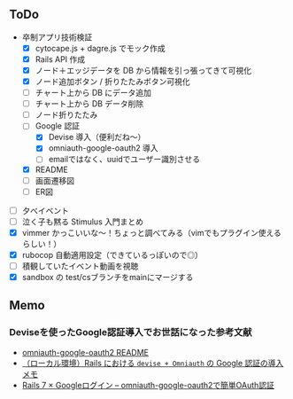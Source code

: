 ## ToDo

- 卒制アプリ技術検証
  - [x] cytocape.js + dagre.js でモック作成
  - [x] Rails API 作成
  - [x] ノード＋エッジデータを DB から情報を引っ張ってきて可視化
  - [x] ノード追加ボタン / 折りたたみボタン可視化
  - [ ] チャート上から DB にデータ追加
  - [ ] チャート上から DB データ削除
  - [ ] ノード折りたたみ
  - [ ] Google 認証
    - [x] Devise 導入（便利だね〜）
    - [x] omniauth-google-oauth2 導入
    - [ ] emailではなく、uuidでユーザー識別させる
  - [x] README
  - [ ] 画面遷移図
  - [ ] ER図
- [ ] 夕べイベント
- [ ] 泣く子も黙る Stimulus 入門まとめ
- [x] vimmer かっこいいな〜！ちょっと調べてみる（vimでもプラグイン使えるらしい！）
- [x] rubocop 自動適用設定（できているっぽいので◎）
- [ ] 積観していたイベント動画を視聴
- [x] sandbox の test/csブランチをmainにマージする

## Memo
### Deviseを使ったGoogle認証導入でお世話になった参考文献
- [omniauth-google-oauth2 README](https://github.com/zquestz/omniauth-google-oauth2?tab=readme-ov-file#devise)
- [（ローカル環境）Rails における `devise + Omniauth` の Google 認証の導入メモ](https://qiita.com/nakad119/items/9caa1ce803185b93fe85)
- [Rails 7 × Googleログイン – omniauth-google-oauth2で簡単OAuth認証](https://zenn.dev/shunjuio/articles/b9ffb6565b7409)

